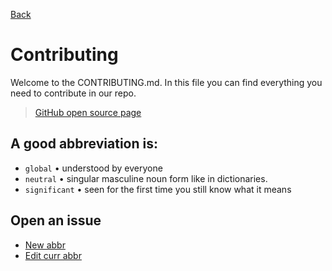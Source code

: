 [Back](./README.md)

# Contributing

Welcome to the CONTRIBUTING.md. In this file you can find everything you need to contribute in our repo.

> [GitHub open source page](https://github.com/open-source)

## A good abbreviation is:

-  `global` • understood by everyone
-  `neutral` • singular masculine noun form like in dictionaries.
-  `significant` • seen for the first time you still know what it means

## Open an issue

-  [New abbr](https://github.com/abbrcode/abbreviations-in-code/issues/new?assignees=&labels=&template=newAbbr.md&title=)
-  [Edit curr abbr](https://github.com/abbrcode/abbreviations-in-code/issues/new?assignees=&labels=&template=editCurrAbbr.md&title=)
